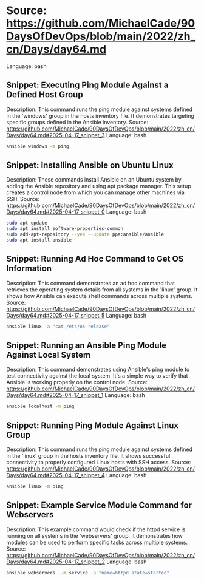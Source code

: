 # Source: https://github.com/MichaelCade/90DaysOfDevOps/blob/main/2022/zh_cn/Days/day64.md
Language: bash

## Snippet: Executing Ping Module Against a Defined Host Group
Description: This command runs the ping module against systems defined in the 'windows' group in the hosts inventory file. It demonstrates targeting specific groups defined in the Ansible inventory.
Source: https://github.com/MichaelCade/90DaysOfDevOps/blob/main/2022/zh_cn/Days/day64.md#2025-04-17_snippet_3
Language: bash

```bash
ansible windows -m ping
```

## Snippet: Installing Ansible on Ubuntu Linux
Description: These commands install Ansible on an Ubuntu system by adding the Ansible repository and using apt package manager. This setup creates a control node from which you can manage other machines via SSH.
Source: https://github.com/MichaelCade/90DaysOfDevOps/blob/main/2022/zh_cn/Days/day64.md#2025-04-17_snippet_0
Language: bash

```bash
sudo apt update
sudo apt install software-properties-common
sudo add-apt-repository --yes --update ppa:ansible/ansible
sudo apt install ansible
```

## Snippet: Running Ad Hoc Command to Get OS Information
Description: This command demonstrates an ad hoc command that retrieves the operating system details from all systems in the 'linux' group. It shows how Ansible can execute shell commands across multiple systems.
Source: https://github.com/MichaelCade/90DaysOfDevOps/blob/main/2022/zh_cn/Days/day64.md#2025-04-17_snippet_5
Language: bash

```bash
ansible linux -a "cat /etc/os-release"
```

## Snippet: Running an Ansible Ping Module Against Local System
Description: This command demonstrates using Ansible's ping module to test connectivity against the local system. It's a simple way to verify that Ansible is working properly on the control node.
Source: https://github.com/MichaelCade/90DaysOfDevOps/blob/main/2022/zh_cn/Days/day64.md#2025-04-17_snippet_1
Language: bash

```bash
ansible localhost -m ping
```

## Snippet: Running Ping Module Against Linux Group
Description: This command runs the ping module against systems defined in the 'linux' group in the hosts inventory file. It shows successful connectivity to properly configured Linux hosts with SSH access.
Source: https://github.com/MichaelCade/90DaysOfDevOps/blob/main/2022/zh_cn/Days/day64.md#2025-04-17_snippet_4
Language: bash

```bash
ansible linux -m ping
```

## Snippet: Example Service Module Command for Webservers
Description: This example command would check if the httpd service is running on all systems in the 'webservers' group. It demonstrates how modules can be used to perform specific tasks across multiple systems.
Source: https://github.com/MichaelCade/90DaysOfDevOps/blob/main/2022/zh_cn/Days/day64.md#2025-04-17_snippet_2
Language: bash

```bash
ansible webservers --m service -a "name=httpd state=started"
```